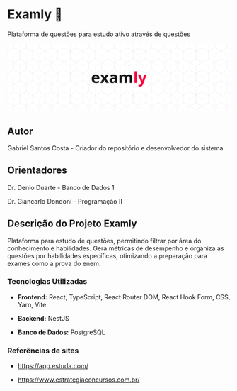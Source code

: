 # Examly 📖


Plataforma de questões para estudo ativo através de questões

![Logo do Examly](images/examly_banner_git.png)

## Autor



Gabriel Santos Costa - Criador do repositório e desenvolvedor do sistema.



## Orientadores



Dr. Denio Duarte - Banco de Dados 1

Dr. Giancarlo Dondoni - Programação II



## Descrição do Projeto Examly



Plataforma para estudo de questões, permitindo filtrar por área do conhecimento e habilidades. Gera métricas de desempenho e organiza as questões por habilidades específicas, otimizando a preparação para exames como a prova do enem.



### Tecnologias Utilizadas



* **Frontend:** React, TypeScript, React Router DOM, React Hook Form, CSS, Yarn, Vite

* **Backend:** NestJS

* **Banco de Dados:** PostgreSQL



### Referências de sites



* https://app.estuda.com/

* https://www.estrategiaconcursos.com.br/
